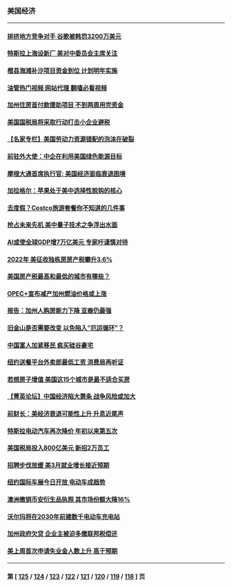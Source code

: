 ### 美国经济
---
#### [排挤地方竞争对手 谷歌被韩罚3200万美元](../../pages/ncid1078158/n13970573.md?04120845) 
#### [特斯拉上海设新厂 美对中委员会主席关注](../../pages/ncid1078158/n13970120.md?04120845) 
#### [橙县海滩补沙项目资金到位 计划明年实施](../../pages/ncid1078158/n13970092.md?04120845) 
#### [油管热门视频 网站代理 翻墙必看视频](http://138.2.39.72:81/youtube.html?epic-marker?04120845)
#### [加州住房首付款援助项目 不到两周用完资金](../../pages/ncid1078158/n13970082.md?04120845) 
#### [美国国税局将采取行动打击小企业避税](../../pages/ncid1078158/n13969974.md?04120845) 
#### [【名家专栏】美国劳动力资源错配的泡沫在破裂](../../pages/ncid1078158/n13968288.md?04120845) 
#### [前驻外大使：中企在利用美国绿色能源目标](../../pages/ncid1078158/n13969863.md?04120845) 
#### [摩根大通首席执行官: 美国经济面临衰退困境](../../pages/ncid1078158/n13969449.md?04120845) 
#### [加拉格尔：苹果处于美中选择性脱钩的核心](../../pages/ncid1078158/n13968602.md?04120845) 
#### [去度假？Costco旅游套餐你不知道的几件事](../../pages/ncid1078158/n13966152.md?04120845) 
#### [抢占未来先机 美中量子技术之争浮出水面](../../pages/ncid1078158/n13967804.md?04120845) 
#### [AI或使全球GDP增7万亿美元 专家吁谨慎对待](../../pages/ncid1078158/n13968459.md?04120845) 
#### [2022年 美征收独栋房房产税攀升3.6%](../../pages/ncid1078158/n13968432.md?04120845) 
#### [美国房产税最高和最低的城市有哪些？](../../pages/ncid1078158/n13968157.md?04120845) 
#### [OPEC+宣布减产加州燃油价格或上涨](../../pages/ncid1078158/n13968151.md?04120845) 
#### [报告：加州人购房能力下降 亚裔仍最强](../../pages/ncid1078158/n13967007.md?04120845) 
#### [旧金山是否需要改变 以免陷入“厄运循环”？](../../pages/ncid1078158/n13968127.md?04120845) 
#### [中国富人加紧移民 疯买硅谷豪宅](../../pages/ncid1078158/n13967947.md?04120845) 
#### [纽约送餐平台外卖郎最低工资 消费局再听证](../../pages/ncid1078158/n13967898.md?04120845) 
#### [若想房子增值 美国这15个城市是最不适合买房](../../pages/ncid1078158/n13967815.md?04120845) 
#### [【菁英论坛】中国经济陷大萧条 战争风险或加大](../../pages/ncid1078158/n13967749.md?04120845) 
#### [前财长：美经济衰退可能性上升 升息近尾声](../../pages/ncid1078158/n13967764.md?04120845) 
#### [特斯拉电动汽车再次降价 年初以来第五次](../../pages/ncid1078158/n13967757.md?04120845) 
#### [美国税局投入800亿美元 新招2万员工](../../pages/ncid1078158/n13967651.md?04120845) 
#### [招聘步伐放缓 美3月就业增长接近预期](../../pages/ncid1078158/n13967583.md?04120845) 
#### [纽约国际车展今日开放 电动车成趋势](../../pages/ncid1078158/n13967080.md?04120845) 
#### [澳洲撤销币安衍生品执照 其市场份额大降16%](../../pages/ncid1078158/n13966957.md?04120845) 
#### [沃尔玛将在2030年前建数千电动车充电站](../../pages/ncid1078158/n13966917.md?04120845) 
#### [加州政府欠贷 企业主被迫多缴联邦税偿还](../../pages/ncid1078158/n13966897.md?04120845) 
#### [美上周首次申请失业金人数上升 高于预期](../../pages/ncid1078158/n13966800.md?04120845) 

---
#### 第 [ [125](./125.md?04120845) / [124](./124.md?04120845) / [123](./123.md?04120845) / [122](./122.md?04120845) / [121](./121.md?04120845) / [120](./120.md?04120845) / [119](./119.md?04120845) / [118](./118.md?04120845) ] 页
